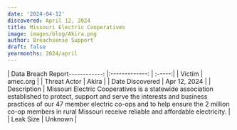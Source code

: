 ```yaml
---
date: '2024-04-12'
discovered: April 12, 2024
title: Missouri Electric Cooperatives
image: images/blog/Akira.png
author: Breachsense Support
draft: false
yearmonths: 2024/april
---
```


| Data Breach Report------------:     |:-------------:    | :-----:|
| Victim      | amec.org      | 
| Threat Actor      | Akira      | 
| Date Discovered      | Apr 12, 2024      | 
| Description      | Missouri Electric Cooperatives is a statewide association established to protect, support and serve the interests and business practices of our 47 member electric co-ops and to help ensure the 2 million co-op members in rural Missouri receive reliable and affordable electricity.      | 
| Leak Size      | Unknown      | 

